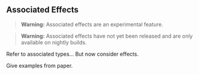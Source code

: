 ## Associated Effects

> **Warning:** Associated effects are an experimental feature. 

> **Warning:** Associated effects have not yet been released and are only
> available on nightly builds. 

Refer to associated types... But now consider effects. 

Give examples from paper.

